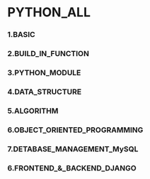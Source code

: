 #    PYTHON_ALL
###   1.BASIC
###   2.BUILD_IN_FUNCTION
###   3.PYTHON_MODULE
###   4.DATA_STRUCTURE
###   5.ALGORITHM
###   6.OBJECT_ORIENTED_PROGRAMMING
###   7.DETABASE_MANAGEMENT_MySQL
###   6.FRONTEND_&_BACKEND_DJANGO
